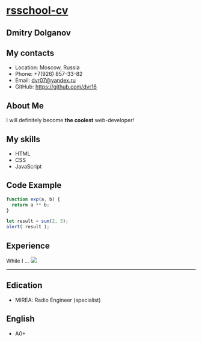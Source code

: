 # [rsschool-cv](https://google.com)
## Dmitry Dolganov
## My contacts
- Location: Moscow, Russia
- Phone: +7(926) 857-33-82
- Email: dvr07@yandex.ru
- GitHub: https://github.com/dvr16
## About Me
I will definitely become __the coolest__ web-developer!
## My skills
- HTML
- CSS
- JavaScript
## Code Example
```JavaScript
function exp(a, b) {
  return a ** b;
}

let result = sum(2, 3);
alert( result );
```
## Experience
While I ...
![](https://cache3.youla.io/files/images/780_780/5a/a6/5aa69683226e488aa916d184.jpg)
***
## Edication 
- MIREA: Radio Engineer (specialist)
## English
- A0+
